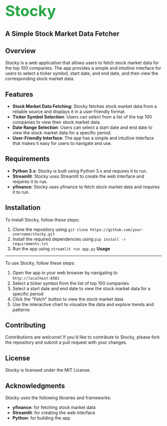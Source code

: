 
# <h1 style='color: #28a745; font-weight: bold; font-size: 48px;'>Stocky</h1>

**A Simple Stock Market Data Fetcher**
--------------------------------------

**Overview**
------------

Stocky is a web application that allows users to fetch stock market data for the top 100 companies. The app provides a simple and intuitive interface for users to select a ticker symbol, start date, and end date, and then view the corresponding stock market data.

**Features**
------------
* **Stock Market Data Fetching**: Stocky fetches stock market data from a reliable source and displays it in a user-friendly format.
* **Ticker Symbol Selection**: Users can select from a list of the top 100 companies to view their stock market data.
* **Date Range Selection**: Users can select a start date and end date to view the stock market data for a specific period.
* **User-Friendly Interface**: The app has a simple and intuitive interface that makes it easy for users to navigate and use.

**Requirements**
---------------
* **Python 3.x**: Stocky is built using Python 3.x and requires it to run.
* **Streamlit**: Stocky uses Streamlit to create the web interface and requires it to run.
* **yfinance**: Stocky uses yfinance to fetch stock market data and requires it to run.

**Installation**
------------

To install Stocky, follow these steps:

1. Clone the repository using `git clone https://github.com/your-username/stocky.git`
2. Install the required dependencies using `pip install -r requirements.txt`
3. Run the app using `streamlit run app.py`
**Usage**
-----

To use Stocky, follow these steps:

1. Open the app in your web browser by navigating to `http://localhost:8501`
2. Select a ticker symbol from the list of top 100 companies
3. Select a start date and end date to view the stock market data for a specific period
4. Click the "Fetch" button to view the stock market data
5. Use the interactive chart to visualize the data and explore trends and patterns

**Contributing**
------------

Contributions are welcome! If you'd like to contribute to Stocky, please fork the repository and submit a pull request with your changes.

**License**
-------

Stocky is licensed under the MIT License.

**Acknowledgments**
--------------

Stocky uses the following libraries and frameworks:

* **yfinance**: for fetching stock market data
* **Streamlit**: for creating the web interface
* **Python**: for building the app

